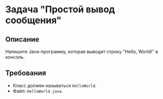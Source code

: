 # Задача "Простой вывод сообщения"

## Описание

Напишите Java-программу, которая выводит строку "Hello, World!" в консоль.

## Требования

- Класс должен называться `HelloWorld`.
- Файл: `HelloWorld.java`.
